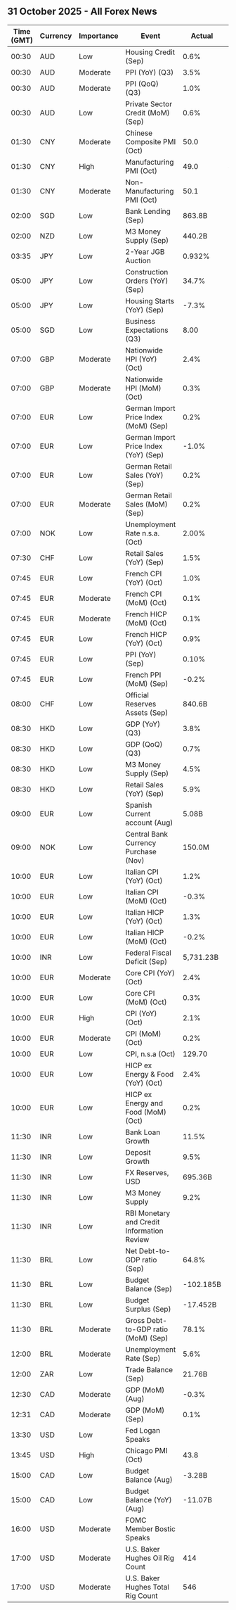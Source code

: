 ## 31 October 2025 - All Forex News

| Time (GMT) | Currency | Importance | Event | Actual | Forecast | Previous |
|------|----------|------------|-------|--------|----------|----------|
| 00:30 | AUD | Low | Housing Credit (Sep) | 0.6% | 0.6% | 0.6% |
| 00:30 | AUD | Moderate | PPI (YoY) (Q3) | 3.5% |  | 3.4% |
| 00:30 | AUD | Moderate | PPI (QoQ) (Q3) | 1.0% | 0.8% | 0.7% |
| 00:30 | AUD | Low | Private Sector Credit (MoM) (Sep) | 0.6% | 0.6% | 0.6% |
| 01:30 | CNY | Moderate | Chinese Composite PMI (Oct) | 50.0 |  | 50.6 |
| 01:30 | CNY | High | Manufacturing PMI (Oct) | 49.0 | 49.6 | 49.8 |
| 01:30 | CNY | Moderate | Non-Manufacturing PMI (Oct) | 50.1 | 50.1 | 50.0 |
| 02:00 | SGD | Low | Bank Lending (Sep) | 863.8B |  | 851.7B |
| 02:00 | NZD | Low | M3 Money Supply (Sep) | 440.2B |  | 436.6B |
| 03:35 | JPY | Low | 2-Year JGB Auction | 0.932% |  | 0.949% |
| 05:00 | JPY | Low | Construction Orders (YoY) (Sep) | 34.7% |  | 38.9% |
| 05:00 | JPY | Low | Housing Starts (YoY) (Sep) | -7.3% | -7.8% | -9.8% |
| 05:00 | SGD | Low | Business Expectations (Q3) | 8.00 |  | 5.00 |
| 07:00 | GBP | Moderate | Nationwide HPI (YoY) (Oct) | 2.4% | 2.3% | 2.2% |
| 07:00 | GBP | Moderate | Nationwide HPI (MoM) (Oct) | 0.3% | 0.0% | 0.5% |
| 07:00 | EUR | Low | German Import Price Index (MoM) (Sep) | 0.2% | -0.2% | -0.5% |
| 07:00 | EUR | Low | German Import Price Index (YoY) (Sep) | -1.0% |  | -1.5% |
| 07:00 | EUR | Low | German Retail Sales (YoY) (Sep) | 0.2% |  | -1.6% |
| 07:00 | EUR | Moderate | German Retail Sales (MoM) (Sep) | 0.2% | 0.2% | -0.5% |
| 07:00 | NOK | Low | Unemployment Rate n.s.a. (Oct) | 2.00% | 2.10% | 2.10% |
| 07:30 | CHF | Low | Retail Sales (YoY) (Sep) | 1.5% | 0.3% | -0.4% |
| 07:45 | EUR | Low | French CPI (YoY) (Oct) | 1.0% | 1.1% | 1.2% |
| 07:45 | EUR | Moderate | French CPI (MoM) (Oct) | 0.1% | 0.1% | -1.0% |
| 07:45 | EUR | Moderate | French HICP (MoM) (Oct) | 0.1% | 0.1% | -1.1% |
| 07:45 | EUR | Low | French HICP (YoY) (Oct) | 0.9% | 1.0% | 1.1% |
| 07:45 | EUR | Low | PPI (YoY) (Sep) | 0.10% |  | 0.10% |
| 07:45 | EUR | Low | French PPI (MoM) (Sep) | -0.2% |  | -0.2% |
| 08:00 | CHF | Low | Official Reserves Assets (Sep) | 840.6B |  | 818.8B |
| 08:30 | HKD | Low | GDP (YoY) (Q3) | 3.8% |  | 3.1% |
| 08:30 | HKD | Low | GDP (QoQ) (Q3) | 0.7% |  | 0.4% |
| 08:30 | HKD | Low | M3 Money Supply (Sep) | 4.5% |  | 4.0% |
| 08:30 | HKD | Low | Retail Sales (YoY) (Sep) | 5.9% |  | 3.8% |
| 09:00 | EUR | Low | Spanish Current account (Aug) | 5.08B |  | 6.27B |
| 09:00 | NOK | Low | Central Bank Currency Purchase (Nov) | 150.0M |  | -150.0M |
| 10:00 | EUR | Low | Italian CPI (YoY) (Oct) | 1.2% | 1.6% | 1.6% |
| 10:00 | EUR | Low | Italian CPI (MoM) (Oct) | -0.3% | 0.0% | -0.2% |
| 10:00 | EUR | Low | Italian HICP (YoY) (Oct) | 1.3% | 1.7% | 1.8% |
| 10:00 | EUR | Low | Italian HICP (MoM) (Oct) | -0.2% |  | 1.3% |
| 10:00 | INR | Low | Federal Fiscal Deficit (Sep) | 5,731.23B |  | 5,981.53B |
| 10:00 | EUR | Moderate | Core CPI (YoY) (Oct) | 2.4% | 2.3% | 2.4% |
| 10:00 | EUR | Low | Core CPI (MoM) (Oct) | 0.3% |  | 0.1% |
| 10:00 | EUR | High | CPI (YoY) (Oct) | 2.1% | 2.1% | 2.2% |
| 10:00 | EUR | Moderate | CPI (MoM) (Oct) | 0.2% |  | 0.1% |
| 10:00 | EUR | Low | CPI, n.s.a (Oct) | 129.70 |  | 129.43 |
| 10:00 | EUR | Low | HICP ex Energy & Food (YoY) (Oct) | 2.4% |  | 2.4% |
| 10:00 | EUR | Low | HICP ex Energy and Food (MoM) (Oct) | 0.2% |  | 0.1% |
| 11:30 | INR | Low | Bank Loan Growth | 11.5% |  | 11.4% |
| 11:30 | INR | Low | Deposit Growth | 9.5% |  | 9.9% |
| 11:30 | INR | Low | FX Reserves, USD | 695.36B |  | 702.28B |
| 11:30 | INR | Low | M3 Money Supply | 9.2% |  | 9.9% |
| 11:30 | INR | Low | RBI Monetary and Credit Information Review |  |  |  |
| 11:30 | BRL | Low | Net Debt-to-GDP ratio (Sep) | 64.8% |  | 64.2% |
| 11:30 | BRL | Low | Budget Balance (Sep) | -102.185B | -86.100B | -91.516B |
| 11:30 | BRL | Low | Budget Surplus (Sep) | -17.452B |  | -17.255B |
| 11:30 | BRL | Moderate | Gross Debt-to-GDP ratio (MoM) (Sep) | 78.1% |  | 77.5% |
| 12:00 | BRL | Moderate | Unemployment Rate (Sep) | 5.6% | 5.5% | 5.6% |
| 12:00 | ZAR | Low | Trade Balance (Sep) | 21.76B |  | 2.37B |
| 12:30 | CAD | Moderate | GDP (MoM) (Aug) | -0.3% | 0.0% | 0.2% |
| 12:31 | CAD | Moderate | GDP (MoM) (Sep) | 0.1% |  | -0.3% |
| 13:30 | USD | Low | Fed Logan Speaks |  |  |  |
| 13:45 | USD | High | Chicago PMI (Oct) | 43.8 | 42.3 | 40.6 |
| 15:00 | CAD | Low | Budget Balance (Aug) | -3.28B |  | -1.51B |
| 15:00 | CAD | Low | Budget Balance (YoY) (Aug) | -11.07B |  | -7.79B |
| 16:00 | USD | Moderate | FOMC Member Bostic Speaks |  |  |  |
| 17:00 | USD | Moderate | U.S. Baker Hughes Oil Rig Count | 414 |  | 420 |
| 17:00 | USD | Moderate | U.S. Baker Hughes Total Rig Count | 546 |  | 550 |
